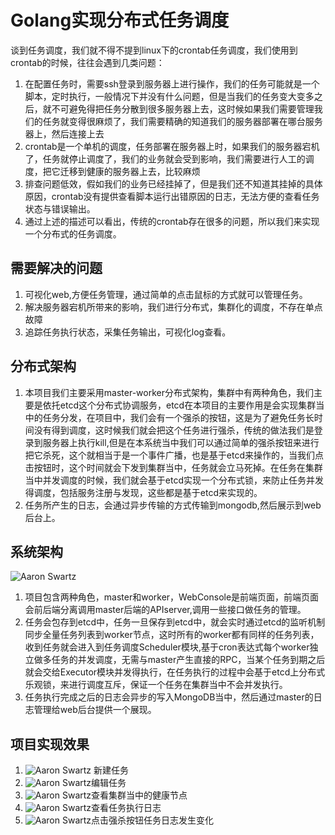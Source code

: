 # Golang实现分布式任务调度

谈到任务调度，我们就不得不提到linux下的crontab任务调度，我们使用到crontab的时候，往往会遇到几类问题：

1. 在配置任务时，需要ssh登录到服务器上进行操作，我们的任务可能就是一个脚本，定时执行，一般情况下并没有什么问题，但是当我们的任务变大变多之后，就不可避免得把任务分散到很多服务器上去，这时候如果我们需要管理我们的任务就变得很麻烦了，我们需要精确的知道我们的服务器部署在哪台服务器上，然后连接上去
2. crontab是一个单机的调度，任务部署在服务器上时，如果我们的服务器宕机了，任务就停止调度了，我们的业务就会受到影响，我们需要进行人工的调度，把它迁移到健康的服务器上去，比较麻烦
3. 排查问题低效，假如我们的业务已经挂掉了，但是我们还不知道其挂掉的具体原因，crontab没有提供查看脚本运行出错原因的日志，无法方便的查看任务状态与错误输出。
4. 通过上述的描述可以看出，传统的crontab存在很多的问题，所以我们来实现一个分布式的任务调度。

## 需要解决的问题
1. 可视化web,方便任务管理，通过简单的点击鼠标的方式就可以管理任务。
2. 解决服务器宕机所带来的影响，我们进行分布式，集群化的调度，不存在单点故障
3. 追踪任务执行状态，采集任务输出，可视化log查看。

## 分布式架构
1. 本项目我们主要采用master-worker分布式架构，集群中有两种角色，我们主要是依托etcd这个分布式协调服务，etcd在本项目的主要作用是会实现集群当中的任务分发，在项目中，我们会有一个强杀的按钮，这是为了避免任务长时间没有得到调度，这时候我们就会把这个任务进行强杀，传统的做法我们是登录到服务器上执行kill,但是在本系统当中我们可以通过简单的强杀按钮来进行把它杀死，这个就相当于是一个事件广播，也是基于etcd来操作的，当我们点击按钮时，这个时间就会下发到集群当中，任务就会立马死掉。在任务在集群当中并发调度的时候，我们就会基于etcd实现一个分布式锁，来防止任务并发得调度，包括服务注册与发现，这些都是基于etcd来实现的。
2. 任务所产生的日志，会通过异步传输的方式传输到mongodb,然后展示到web后台上。

## 系统架构
![Aaron Swartz](https://github.com/heqingping96/img/blob/master/%E5%BE%AE%E4%BF%A1%E6%88%AA%E5%9B%BE_20190616230809.png)

1. 项目包含两种角色，master和worker，WebConsole是前端页面，前端页面会前后端分离调用master后端的APIserver,调用一些接口做任务的管理。
2. 任务会包存到etcd中，任务一旦保存到etcd中，就会实时通过etcd的监听机制同步全量任务列表到worker节点，这时所有的worker都有同样的任务列表，收到任务就会进入到任务调度Scheduler模块,基于cron表达式每个worker独立做多任务的并发调度，无需与master产生直接的RPC，当某个任务到期之后就会交给Executor模块并发得执行，在任务执行的过程中会基于etcd上分布式乐观锁，来进行调度互斥，保证一个任务在集群当中不会并发执行。
3. 任务执行完成之后的日志会异步的写入MongoDB当中，然后通过master的日志管理给web后台提供一个展现。

## 项目实现效果
1. ![Aaron Swartz](https://github.com/heqingping96/img/blob/master/%E6%96%B0%E5%BB%BA%E4%BB%BB%E5%8A%A1.png)
 新建任务
2. ![Aaron Swartz](https://github.com/heqingping96/img/blob/master/%E7%BC%96%E8%BE%91%E4%BB%BB%E5%8A%A1.png)编辑任务
3. ![Aaron Swartz](https://github.com/heqingping96/img/blob/master/%E6%9F%A5%E7%9C%8B%E5%81%A5%E5%BA%B7%E8%8A%82%E7%82%B9.png)查看集群当中的健康节点
4. ![Aaron Swartz](https://github.com/heqingping96/img/blob/master/%E6%9F%A5%E7%9C%8B%E4%BB%BB%E5%8A%A1%E6%97%A5%E5%BF%97.png)查看任务执行日志
5. ![Aaron Swartz](https://github.com/heqingping96/img/blob/master/%E5%BC%BA%E6%9D%80%E4%BB%BB%E5%8A%A1%E6%97%A5%E5%BF%97%E5%8F%98%E5%8C%96.png)点击强杀按钮任务日志发生变化


